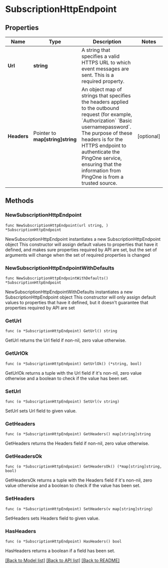 # SubscriptionHttpEndpoint

## Properties

Name | Type | Description | Notes
------------ | ------------- | ------------- | -------------
**Url** | **string** | A string that specifies a valid HTTPS URL to which event messages are sent. This is a required property. | 
**Headers** | Pointer to **map[string]string** | An object map of strings that specifies the headers applied to the outbound request (for example, &#x60;Authorization&#x60; &#x60;Basic usernamepassword&#x60;. The purpose of these headers is for the HTTPS endpoint to authenticate the PingOne service, ensuring that the information from PingOne is from a trusted source. | [optional] 

## Methods

### NewSubscriptionHttpEndpoint

`func NewSubscriptionHttpEndpoint(url string, ) *SubscriptionHttpEndpoint`

NewSubscriptionHttpEndpoint instantiates a new SubscriptionHttpEndpoint object
This constructor will assign default values to properties that have it defined,
and makes sure properties required by API are set, but the set of arguments
will change when the set of required properties is changed

### NewSubscriptionHttpEndpointWithDefaults

`func NewSubscriptionHttpEndpointWithDefaults() *SubscriptionHttpEndpoint`

NewSubscriptionHttpEndpointWithDefaults instantiates a new SubscriptionHttpEndpoint object
This constructor will only assign default values to properties that have it defined,
but it doesn't guarantee that properties required by API are set

### GetUrl

`func (o *SubscriptionHttpEndpoint) GetUrl() string`

GetUrl returns the Url field if non-nil, zero value otherwise.

### GetUrlOk

`func (o *SubscriptionHttpEndpoint) GetUrlOk() (*string, bool)`

GetUrlOk returns a tuple with the Url field if it's non-nil, zero value otherwise
and a boolean to check if the value has been set.

### SetUrl

`func (o *SubscriptionHttpEndpoint) SetUrl(v string)`

SetUrl sets Url field to given value.


### GetHeaders

`func (o *SubscriptionHttpEndpoint) GetHeaders() map[string]string`

GetHeaders returns the Headers field if non-nil, zero value otherwise.

### GetHeadersOk

`func (o *SubscriptionHttpEndpoint) GetHeadersOk() (*map[string]string, bool)`

GetHeadersOk returns a tuple with the Headers field if it's non-nil, zero value otherwise
and a boolean to check if the value has been set.

### SetHeaders

`func (o *SubscriptionHttpEndpoint) SetHeaders(v map[string]string)`

SetHeaders sets Headers field to given value.

### HasHeaders

`func (o *SubscriptionHttpEndpoint) HasHeaders() bool`

HasHeaders returns a boolean if a field has been set.


[[Back to Model list]](../README.md#documentation-for-models) [[Back to API list]](../README.md#documentation-for-api-endpoints) [[Back to README]](../README.md)



